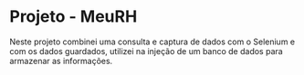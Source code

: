 # Projeto - MeuRH

Neste projeto combinei uma consulta e captura de dados com o Selenium e com os dados guardados, utilizei na injeção de um banco de dados para armazenar as informações.
